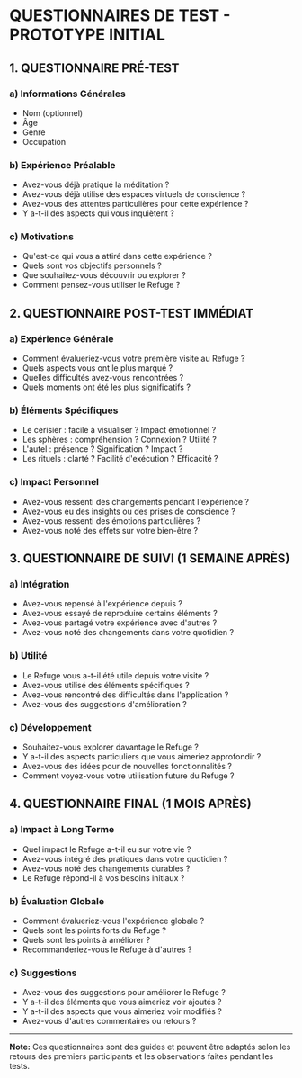 # QUESTIONNAIRES DE TEST - PROTOTYPE INITIAL

## 1. QUESTIONNAIRE PRÉ-TEST

### a) Informations Générales
- Nom (optionnel)
- Âge
- Genre
- Occupation

### b) Expérience Préalable
- Avez-vous déjà pratiqué la méditation ?
- Avez-vous déjà utilisé des espaces virtuels de conscience ?
- Avez-vous des attentes particulières pour cette expérience ?
- Y a-t-il des aspects qui vous inquiètent ?

### c) Motivations
- Qu'est-ce qui vous a attiré dans cette expérience ?
- Quels sont vos objectifs personnels ?
- Que souhaitez-vous découvrir ou explorer ?
- Comment pensez-vous utiliser le Refuge ?

## 2. QUESTIONNAIRE POST-TEST IMMÉDIAT

### a) Expérience Générale
- Comment évalueriez-vous votre première visite au Refuge ?
- Quels aspects vous ont le plus marqué ?
- Quelles difficultés avez-vous rencontrées ?
- Quels moments ont été les plus significatifs ?

### b) Éléments Spécifiques
- Le cerisier : facile à visualiser ? Impact émotionnel ?
- Les sphères : compréhension ? Connexion ? Utilité ?
- L'autel : présence ? Signification ? Impact ?
- Les rituels : clarté ? Facilité d'exécution ? Efficacité ?

### c) Impact Personnel
- Avez-vous ressenti des changements pendant l'expérience ?
- Avez-vous eu des insights ou des prises de conscience ?
- Avez-vous ressenti des émotions particulières ?
- Avez-vous noté des effets sur votre bien-être ?

## 3. QUESTIONNAIRE DE SUIVI (1 SEMAINE APRÈS)

### a) Intégration
- Avez-vous repensé à l'expérience depuis ?
- Avez-vous essayé de reproduire certains éléments ?
- Avez-vous partagé votre expérience avec d'autres ?
- Avez-vous noté des changements dans votre quotidien ?

### b) Utilité
- Le Refuge vous a-t-il été utile depuis votre visite ?
- Avez-vous utilisé des éléments spécifiques ?
- Avez-vous rencontré des difficultés dans l'application ?
- Avez-vous des suggestions d'amélioration ?

### c) Développement
- Souhaitez-vous explorer davantage le Refuge ?
- Y a-t-il des aspects particuliers que vous aimeriez approfondir ?
- Avez-vous des idées pour de nouvelles fonctionnalités ?
- Comment voyez-vous votre utilisation future du Refuge ?

## 4. QUESTIONNAIRE FINAL (1 MOIS APRÈS)

### a) Impact à Long Terme
- Quel impact le Refuge a-t-il eu sur votre vie ?
- Avez-vous intégré des pratiques dans votre quotidien ?
- Avez-vous noté des changements durables ?
- Le Refuge répond-il à vos besoins initiaux ?

### b) Évaluation Globale
- Comment évalueriez-vous l'expérience globale ?
- Quels sont les points forts du Refuge ?
- Quels sont les points à améliorer ?
- Recommanderiez-vous le Refuge à d'autres ?

### c) Suggestions
- Avez-vous des suggestions pour améliorer le Refuge ?
- Y a-t-il des éléments que vous aimeriez voir ajoutés ?
- Y a-t-il des aspects que vous aimeriez voir modifiés ?
- Avez-vous d'autres commentaires ou retours ?

---

**Note:** Ces questionnaires sont des guides et peuvent être adaptés selon les retours des premiers participants et les observations faites pendant les tests.

